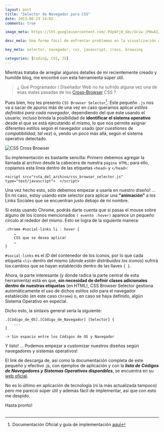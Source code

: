 ```yaml
---
layout: post
title: "Selector de Navegador para CSS"
date: 2013-06-23 14:02
comments: true

image_meta: https://lh5.googleusercontent.com/-PXp6Yj0_Gbc/Uciw-jPWuAI/AAAAAAAAAE0/M8woHz0ZL98/s800/browsers-css.jpg

desc_meta: Una forma fácil de enfrentar problemas en la visualización de tus estilos e incluso algunas de tus funcionalidades por distintos navegadores web.

key_meta: selector, navegador, css, javascript, cross, browsing

categories: [Coding, CSS, JS]
---
```


Mientras trataba de arreglar algunos detalles de mi recientemente creado y humilde blog, me encontré con esta herramienta súper útil.

> ¿ Qué Programador / Diseñador Web no ha sufrido alguna vez una de esas malas pasadas de los [Cross-Browser][url1] CSS ? 

Pues bien, hoy les presento `CSS Browser Selector`[^1]. Este pequeño `.js` nos va a sacar de apuros más de una vez en caso queramos aplicar *estilos definidos para cada navegador*, dependiendo del que este usando el usuario; incluso brinda la posibilidad de **identificar el sistema operativo** desde el que se está ejecutando el mismo, lo que nos permite asignar diferentes estilos según el navegador usado (_por cuestiones de compatibilidad, tal vez_) o, yendo un poco más allá, según el sistema operativo detectado.

<!-- more -->

![CSS Cross Browser](https://lh5.googleusercontent.com/-PXp6Yj0_Gbc/Uciw-jPWuAI/AAAAAAAAAE0/M8woHz0ZL98/s800/browsers-css.jpg) 

Su implementación es bastante sencilla: Primero debemos agregar la llamada al archivo desde la cabecera de nuestra `página HTML`; para ello, copiamos esta línea dentro de las etiquetas `<head>` y `</head>`:

	<script src="ruta_del_archivo/css_browser_selector.js" type="text/javascript">	</script>

Una vez hecho esto, sólo debemos empezar a usarla en nuestro diseño! … En mi caso, estoy usando este selector para aplicar una **"animación"** a los Links Sociales que se encuentran justo debajo de mi nombre.

Si estás usando Chrome, podrás darte cuenta que si pasas el mouse sobre alguno de los íconos mencionados `( evento :hover)` aparece un pequeño círculo al rededor del mismo. Esto se logra de la siguiente manera:

	.chrome #social-links li : hover {
		…
		CSS que se desea aplicar
		…
	}


`#social-links` es el _ID_ del contenedor de los íconos, por lo que cada etiqueta `<li>` dentro del mismo (_donde están distribuidos los íconos_) sufrirá los cambios que se hayan establecido dentro de las llaves `{ }`.

Ahora, la parte interesante (y donde radica la parte central de esta herramienta) está en que, **sin necesidad de definir clases adicionales dentro de nuestras etiquetas** (en HTML), CSS Browser Selector gestiona automáticamente el uso de dichos estilos sólo para el navegador establecido (en este caso `Chrome`) o, en caso se haya definido, algún Sistema Operativo en especial.

Dicho esto, la sintaxis general sería la siguiente:

	.[Código_de_OS].[Código_de_Navegador] [Selector] { 
		...
	} 
	
	-> Sin espacio entre los Códigos de OS y Navegador

Y listo! … Podemos empezar a customizar nuestros diseños según navegadores y sistemas operativos!

El link de descarga de, así como la documentación completa de este pequeño y efectivo .js, con ejemplos de aplicación y con la ***lista de Códigos de Navegadores y Sistemas Operativos disponibles***, se encuentra en su [web oficial][url2].

No es lo último en aplicación de tecnología (ni la más actualizada tampoco) pero me pareció súper útil y además fácil de implementar, así que con esto me despido.

Hasta pronto!
<br></br>

[^1]:Documentación Oficial y guía de implementación [aquí](http://rafael.adm.br/css_browser_selector/)

[url1]: http://coding.smashingmagazine.com/2010/06/07/the-principles-of-cross-browser-css-coding/
[url2]: http://rafael.adm.br/css_browser_selector/
